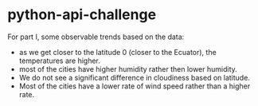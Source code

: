 # python-api-challenge
For part I, some observable trends based on the data:
 - as we get closer to the latitude 0 (closer to the Ecuator), the temperatures are higher.
 - most of the cities have higher humidity rather then lower humidity.
 - We do not see a significant difference in cloudiness based on latitude.
 - Most of the cities have a lower rate of wind speed rather than a higher rate.

